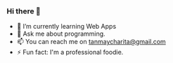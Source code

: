 ### Hi there 👋

* 🌱 I’m currently learning   Web Apps
* 💬 Ask me about programming.
* 📫 You can reach me on tanmaycharita@gmail.com
* ⚡ Fun fact: I'm a professional foodie.
